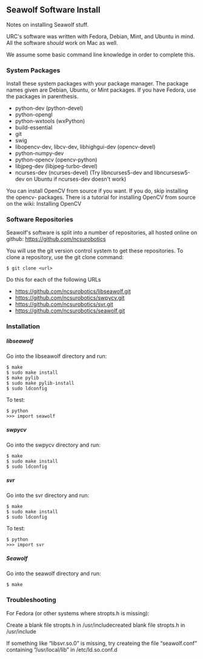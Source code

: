## Seawolf Software Install

Notes on installing Seawolf stuff.

URC's software was written with Fedora, Debian, Mint, and Ubuntu in mind. All the software _should_ work on Mac as well.

We assume some basic command line knowledge in order to complete this.

### System Packages

Install these system packages with your package manager. The package names given are Debian, Ubuntu, or Mint packages. If you have Fedora, use the packages in parenthesis.

* python-dev (python-devel)
* python-opengl
* python-wxtools (wxPython)
* build-essential
* git
* swig
* libopencv-dev, libcv-dev, libhighgui-dev (opencv-devel)
* python-numpy-dev
* python-opencv (opencv-python)
* libjpeg-dev (libjpeg-turbo-devel)
* ncurses-dev (ncurses-devel) (Try libncurses5-dev and libncursesw5-dev on Ubuntu if ncurses-dev doesn't work)

You can install OpenCV from source if you want. If you do, skip installing the opencv- packages. There is a tutorial for installing OpenCV from source on the wiki: Installing OpenCV


### Software Repositories

Seawolf's software is split into a number of repositories, all hosted online on github: https://github.com/ncsurobotics

You will use the git version control system to get these repositories. To clone a repository, use the git clone command:

```$ git clone <url>```

Do this for each of the following URLs

* https://github.com/ncsurobotics/libseawolf.git
* https://github.com/ncsurobotics/swpycv.git
* https://github.com/ncsurobotics/svr.git
* https://github.com/ncsurobotics/seawolf.git

### Installation


##### libseawolf

Go into the libseawolf directory and run:

```
$ make
$ sudo make install
$ make pylib
$ sudo make pylib-install
$ sudo ldconfig
```

To test:

```
$ python
>>> import seawolf
```

##### swpycv

Go into the swpycv directory and run:

```
$ make
$ sudo make install
$ sudo ldconfig
```

##### svr

Go into the svr directory and run:

```
$ make
$ sudo make install
$ sudo ldconfig
```

To test:

```
$ python
>>> import svr
```

##### Seawolf

Go into the seawolf directory and run:

```$ make```

### Troubleshooting

For Fedora (or other systems where stropts.h is missing):

Create a blank file stropts.h in /usr/includecreated blank file stropts.h in /usr/include

If something like “libsvr.so.0” is missing, try createing the file “seawolf.conf” containing ”/usr/local/lib” in /etc/ld.so.conf.d
